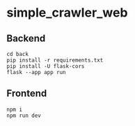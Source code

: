 ﻿# simple_crawler_web
## Backend
```
cd back
pip install -r requirements.txt
pip install -U flask-cors
flask --app app run
```
## Frontend
```
npm i
npm run dev
```
